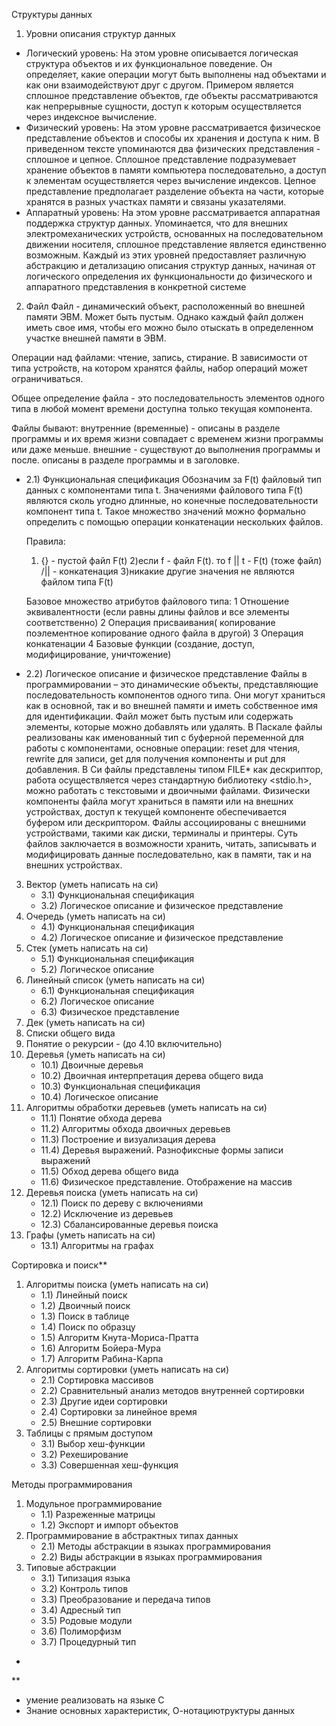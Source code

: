 Структуры данных
1) Уровни описания структур данных
- Логический уровень: На этом уровне описывается логическая структура объектов и их
функциональное поведение. Он определяет, какие операции могут быть выполнены над объектами и как
они взаимодействуют друг с другом. Примером является сплошное представление объектов, где объекты
рассматриваются как непрерывные сущности, доступ к которым осуществляется через индексное
вычисление.
- Физический уровень: На этом уровне рассматривается физическое представление объектов и способы
их хранения и доступа к ним. В приведенном тексте упоминаются два физических представления -
сплошное и цепное. Сплошное представление подразумевает хранение объектов в памяти компьютера
последовательно, а доступ к элементам осуществляется через вычисление индексов. Цепное
представление предполагает разделение объекта на части, которые хранятся в разных участках памяти и
связаны указателями.
- Аппаратный уровень: На этом уровне рассматривается аппаратная поддержка структур данных.
Упоминается, что для внешних электромеханических устройств, основанных на последовательном
движении носителя, сплошное представление является единственно возможным.
Каждый из этих уровней предоставляет различную абстракцию и детализацию описания структур
данных, начиная от логического определения их функциональности до физического и аппаратного
представления в конкретной системе

2) Файл
Файл - динамический объект, расположенный во внешней памяти ЭВМ. Может быть пустым. Однако каждый файл должен иметь свое имя, чтобы его можно было отыскать в определенном участке внешней памяти в ЭВМ.

Операции над файлами: чтение, запись, стирание. 
В зависимости от типа устройств, на котором хранятся файлы, набор операций может ограничиваться. 

Общее определение файла - это последовательность элементов одного типа в любой момент времени доступна только текущая компонента. 

Файлы бывают: 
внутренние (временные) - описаны в разделе программы и их время жизни совпадает с временем жизни программы или даже меньше. 
внешние - существуют до выполнения программы и после. описаны в разделе программы и в заголовке. 

- 2.1) Функциональная спецификация
    Обозначим за F(t) файловый тип данных c компонентами типа t. Значениями файлового типа F(t) являются сколь угодно длинные, но конечные последовательности компонент типа t. Такое множество значений можно формально определить с помощью операции конкатенации нескольких файлов.

    Правила: 
    1) {} - пустой файл F(t)
    2)если f - файл F(t). то f || t - F(t) (тоже файл) /|| - конкатенация
    3)никакие другие значения не являются файлом типа F(t)

    Базовое множество атрибутов файлового типа:
    1 Отношение эквивалентности (если равны длины файлов и все элементы соответственно)
    2 Операция присваивания( копирование поэлементное  копирование одного файла в другой)
    3 Операция конкатенации
    4 Базовые функции (создание, доступ, модифицирование, уничтожение)
           
- 2.2) Логическое описание и физическое представление
Файлы в программировании – это динамические объекты, представляющие последовательность компонентов одного типа. Они могут храниться как в основной, так и во внешней памяти и иметь собственное имя для идентификации. Файл может быть пустым или содержать элементы, которые можно добавлять или удалять. В Паскале файлы реализованы как именованный тип с буферной переменной для работы с компонентами, основные операции: reset для чтения, rewrite для записи, get для получения компоненты и put для добавления. В Си файлы представлены типом FILE* как дескриптор, работа осуществляется через стандартную библиотеку <stdio.h>, можно работать с текстовыми и двоичными файлами. Физически компоненты файла могут храниться в памяти или на внешних устройствах, доступ к текущей компоненте обеспечивается буфером или дескриптором. Файлы ассоциированы с внешними устройствами, такими как диски, терминалы и принтеры. Суть файлов заключается в возможности хранить, читать, записывать и модифицировать данные последовательно, как в памяти, так и на внешних устройствах.

3) Вектор (уметь написать на си)
    - 3.1) Функциональная спецификация
    - 3.2) Логическое описание и физическое представление
4) Очередь (уметь написать на си)
    - 4.1) Функциональная спецификация
    - 4.2) Логическое описание и физическое представление
5) Стек (уметь написать на си)
    - 5.1) Функциональная спецификация
    - 5.2) Логическое описание
6) Линейный список (уметь написать на си)
    - 6.1) Функциональная спецификация
    - 6.2) Логическое описание
    - 6.3) Физическое представление
7) Дек (уметь написать на си)
8) Списки общего вида
9) Понятие о рекурсии - (до 4.10 включительно)
10) Деревья (уметь написать на си)
    - 10.1) Двоичные деревья
    - 10.2) Двоичная интерпретация дерева общего вида
    - 10.3) Функциональная спецификация
    - 10.4) Логическое описание
11) Алгоритмы обработки деревьев (уметь написать на си)
    - 11.1) Понятие обхода дерева
    - 11.2) Алгоритмы обхода двоичных деревьев
    - 11.3) Построение и визуализация дерева
    - 11.4) Деревья выражений. Разнофиксные формы записи выражений
    - 11.5) Обход дерева общего вида
    - 11.6) Физическое представление. Отображение на массив
12) Деревья поиска (уметь написать на си)
    - 12.1) Поиск по дереву с включениями
    - 12.2) Исключение из деревьев
    - 12.3) Сбалансированные деревья поиска
13) Графы (уметь написать на си)
    - 13.1) Алгоритмы на графах

Сортировка и поиск**
1) Алгоритмы поиска (уметь написать на си)
    - 1.1) Линейный поиск
    - 1.2) Двоичный поиск
    - 1.3) Поиск в таблице
    - 1.4) Поиск по образцу
    - 1.5) Алгоритм Кнута-Мориса-Пратта
    - 1.6) Алгоритм Бойера-Мура
    - 1.7) Алгоритм Рабина-Карпа
2) Алгоритмы сортировки (уметь написать на си)
    - 2.1) Сортировка массивов
    - 2.2) Сравнительный анализ методов внутренней сортировки
    - 2.3) Другие идеи сортировки
    - 2.4) Сортировки за линейное время
    - 2.5) Внешние сортировки
3) Таблицы с прямым доступом
    - 3.1) Выбор хеш-функции
    - 3.2) Рехеширование
    - 3.3) Совершенная хеш-функция

Методы программирования
1) Модульное программирование
    - 1.1) Разреженные матрицы
    - 1.2) Экспорт и импорт объектов
2) Программирование в абстрактных типах данных
    - 2.1) Методы абстракции в языках программирования
    - 2.2) Виды абстракции в языках программирования
3) Типовые абстракции
    - 3.1) Типизация языка
    - 3.2) Контроль типов
    - 3.3) Преобразование и передача типов
    - 3.4) Адресный тип
    - 3.5) Родовые модули
    - 3.6) Полиморфизм
    - 3.7) Процедурный тип

*
**
- умение реализовать на языке С
- Знание основных характеристик, О-нотациютруктуры данных
